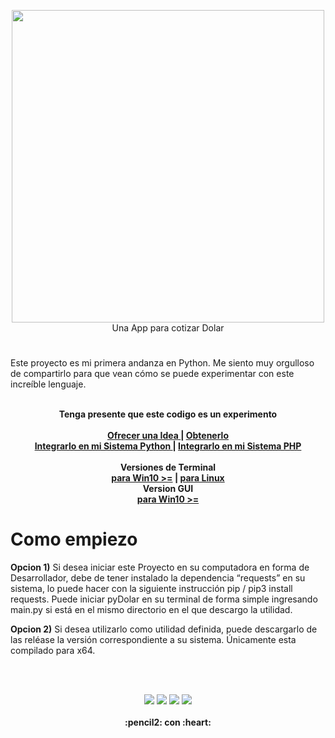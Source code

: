 
<p align="center">
<img width="500" src="https://raw.githubusercontent.com/gusgeek/bodi-dolar-py-app/84f07cf4b21d974374fadaa520e5890291d77125/logo.svg">
  <br>
  Una App para cotizar Dolar
</p>

# 

Este proyecto es mi primera andanza en Python. Me siento muy orgulloso de compartirlo para que vean cómo se puede experimentar con este increíble lenguaje.
<br><br>
  <p align="center">
  <strong>Tenga presente que este codigo es un experimento</strong>
  <br><br>
    <strong>
      <a href="https://github.com/gusgeek/bodi-dolar-py-app/issues/new"> Ofrecer una Idea </a> | 
      <a href="https://github.com/gusgeek/bodi-dolar-py-app/releases/latest"> Obtenerlo </a>
      <br>
      <a href="https://github.com/gusgeek/bodi-dolar-py-lib"> Integrarlo en mi Sistema Python  </a> | 
      <a href="https://github.com/gusgeek/bodi-dolar-php"> Integrarlo en mi Sistema PHP </a>
      <br> <br>
      Versiones de Terminal
      <br>
      <a href="https://github.com/gusgeek/bodi-dolar-py-app/releases/download/0.1/pyDolar-x64-win.exe">para Win10 >=</a> | 
      <a href="https://github.com/gusgeek/bodi-dolar-py-app/releases/download/0.1/pyDolar-x64-linux">para Linux </a>
      <br>
      Version GUI
      <br>
      <a href="https://github.com/gusgeek/bodi-dolar-py-app/releases/download/0.2/maintk.exe">para Win10 >=  </a>
    </strong>
  </p>

# Como empiezo

**Opcion 1)** Si desea iniciar este Proyecto en su computadora en forma de Desarrollador, debe de tener instalado la dependencia “requests” en su sistema, lo puede hacer con la siguiente instrucción pip / pip3 install requests.
Puede iniciar pyDolar en su terminal de forma simple ingresando main.py si está en el mismo directorio en el que descargo la utilidad. 

**Opcion 2)** Si desea utilizarlo como utilidad definida, puede descargarlo de las reléase la versión correspondiente a su sistema. Únicamente esta compilado para x64.

<br><br>
<p align="center">
    <img src="https://img.shields.io/github/downloads/gusgeek/bodi-dolar-py-app/total">  
    <img src="https://img.shields.io/github/v/release/gusgeek/bodi-dolar-py-app">  
    <img src="https://img.shields.io/github/release-date/gusgeek/bodi-dolar-py-app">  
    <img src="https://img.shields.io/github/languages/code-size/gusgeek/bodi-dolar-py-app">
  <br><br>
  <strong>:pencil2: con :heart:</strong>
</p>


